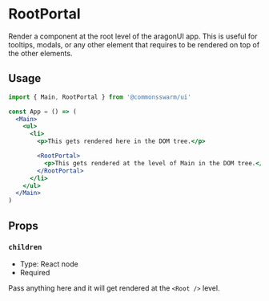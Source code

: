 # RootPortal

Render a component at the root level of the aragonUI app. This is useful for tooltips, modals, or any other element that requires to be rendered on top of the other elements.

## Usage

```jsx
import { Main, RootPortal } from '@commonsswarm/ui'

const App = () => (
  <Main>
    <ul>
      <li>
        <p>This gets rendered here in the DOM tree.</p>

        <RootPortal>
          <p>This gets rendered at the level of Main in the DOM tree.</p>
        </RootPortal>
      </li>
    </ul>
  </Main>
)
```

## Props

### `children`

- Type: React node
- Required

Pass anything here and it will get rendered at the `<Root />` level.
